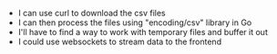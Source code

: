 - I can use curl to download the csv files
- I can then process the files using "encoding/csv" library in Go
- I'll have to find a way to work with temporary files and buffer it out
- I could use websockets to stream data to the frontend
